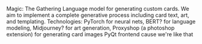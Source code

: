 Magic: The Gathering Language model for generating custom cards. We aim to implement a complete generative process including card text, art, and templating.
Technologies: PyTorch for neural nets, BERT? for language modeling, Midjourney? for art generation, Proxyshop (a photoshop extension) for generating card images
PyQt frontend cause we're like that
